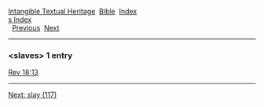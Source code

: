 [Intangible Textual Heritage](../../index)  [Bible](../index) 
[Index](index)   
[s Index](_s_)  
  [Previous](c10548)  [Next](c10550) 

------------------------------------------------------------------------

### &lt;slaves&gt; 1 entry

[Rev 18:13](../kjv/rev018.htm#013)  

------------------------------------------------------------------------

[Next: slay (117)](c10550)
